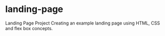 # landing-page
Landing Page Project
Creating an example landing page using HTML, CSS and flex box concepts.
